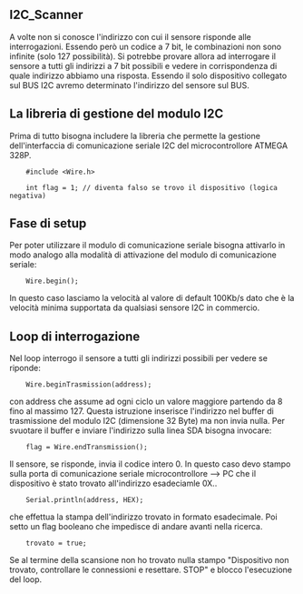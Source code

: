 ## I2C_Scanner

A volte non si conosce l'indirizzo con cui il sensore risponde alle interrogazioni. Essendo però un codice a 7 bit, 
le combinazioni non sono infinite (solo 127 possibilità).
Si potrebbe provare allora ad interrogare il sensore a tutti gli indirizzi a 7 bit possibili e vedere in corrispondenza 
di quale indirizzo abbiamo una risposta. Essendo il solo dispositivo collegato sul BUS I2C avremo determinato l'indirizzo del sensore 
sul BUS.

## La libreria di gestione del modulo I2C

Prima di tutto bisogna includere la libreria che permette la gestione dell'interfaccia di comunicazione seriale I2C 
del microcontrollore ATMEGA 328P.

        #include <Wire.h>
        
        int flag = 1; // diventa falso se trovo il dispositivo (logica negativa)
 
## Fase di setup

Per poter utilizzare il modulo di comunicazione seriale bisogna attivarlo in modo analogo alla modalità di attivazione 
del modulo di comunicazione seriale:

        Wire.begin();
        
In questo caso lasciamo la velocità al valore di default 100Kb/s dato che è la velocità minima supportata da qualsiasi 
sensore I2C in commercio.

## Loop di interrogazione 

 
Nel loop interrogo il sensore a tutti gli indirizzi possibili per vedere se riponde:

        Wire.beginTrasmission(address);
        
con address che assume ad ogni ciclo un valore maggiore partendo da 8 fino al massimo 127. Questa istruzione inserisce l'indirizzo nel buffer di trasmissione del modulo I2C (dimensione 32 Byte) ma non invia nulla. Per svuotare il buffer e inviare l'indirizzo sulla linea SDA bisogna invocare:

        flag = Wire.endTransmission();

Il sensore, se risponde, invia il codice intero 0. In questo caso devo stampo sulla porta di comunicazione seriale 
microcontrollore --> PC che il dispositivo è stato trovato all'indirizzo esadeciamle 0X..

        Serial.println(address, HEX);

che effettua la stampa dell'indirizzo trovato in formato esadecimale. Poi setto un flag booleano che impedisce di andare avanti nella ricerca.

        trovato = true;
        
Se al termine della scansione non ho trovato nulla stampo "Dispositivo non trovato, controllare le connessioni e resettare. STOP" e blocco l'esecuzione del loop.

 
